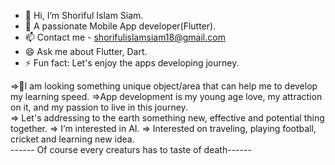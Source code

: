 - 👋 Hi, I’m Shoriful Islam Siam.
- 👀 A passionate Mobile App developer(Flutter).
- 📫 Contact me - shorifulislamsiam18@gmail.com
- 😄 Ask me about Flutter, Dart. 
- ⚡ Fun fact: Let's enjoy the apps developing journey.


=>💖I am looking something unique object/area that can help me to develop my learning speed.
=>App development is my young age love, my attraction on it, and my passion to live in this journey.                                                                    
=> Let's addressing to the earth something new, effective and potential thing together. 
=> I’m interested in AI.
=> Interested on traveling, playing football, cricket and learning new idea.                                                                                                                                                                                                                  
------ Of course every creaturs has to taste of death------
